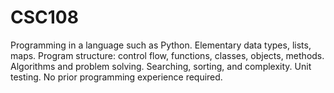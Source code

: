 # CSC108
Programming in a language such as Python. Elementary data types, lists, maps.  Program structure: control flow, functions, classes, objects, methods. Algorithms and problem solving. Searching, sorting, and complexity. Unit testing. No prior programming experience required.
